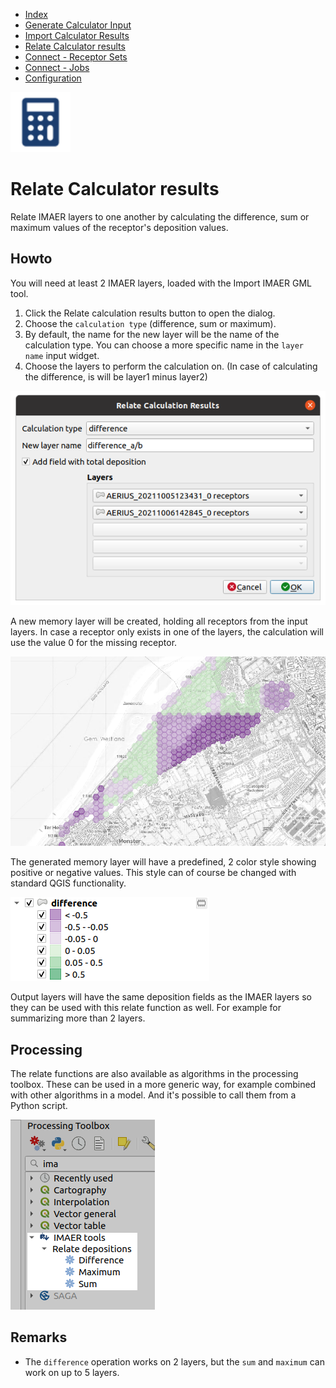 * [Index](index.md)
* [Generate Calculator Input](01_generate_calc_input.md)
* [Import Calculator Results](04_import_calc_results.md)
* [Relate Calculator results](05_relate_calc_results.md)
* [Connect - Receptor Sets](07_connect_receptor_sets.md)
* [Connect - Jobs](08_connect_jobs.md)
* [Configuration](09_configuration.md)

<img src="img/icons/icon_relate_calc_results.svg" alt="button" width="96"/>

# Relate Calculator results

Relate IMAER layers to one another by calculating the difference, sum or maximum values
of the receptor's deposition values.

## Howto

You will need at least 2 IMAER layers, loaded with the Import IMAER GML tool.

1. Click the Relate calculation results button to open the dialog.
2. Choose the `calculation type` (difference, sum or maximum).
3. By default, the name for the new layer will be the name of the calculation type.
You can choose a more specific name in the `layer name` input widget.
4. Choose the layers to perform the calculation on. (In case of calculating the difference, is will be layer1 minus layer2)

![dialog](img/relate_calc_results_dlg.png)

A new memory layer will be created, holding all receptors from the input layers. In case a receptor only exists in one of the layers, the calculation will use the value 0 for the missing receptor.

![dialog](img/relate_calc_results_map.png)

The generated memory layer will have a predefined, 2 color style showing positive or negative values. This style can of course be changed with standard QGIS functionality.

![dialog](img/relate_calc_results_legend.png)

Output layers will have the same deposition fields as the IMAER layers so they can be used with this relate function as well. For example for summarizing more than 2 layers.

## Processing

The relate functions are also available as algorithms in the processing toolbox. These can be used
in a more generic way, for example combined with other algorithms in a model. And it's possible to
call them from a Python script.

![dialog](img/relate_calc_results_processing.png)

## Remarks

* The `difference` operation works on 2 layers, but the `sum` and `maximum` can work
on up to 5 layers.
